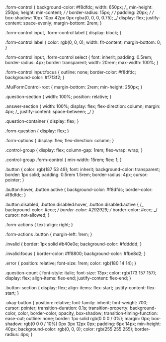 .form-control {
background-color: #f8dfdc;
width: 650px;
/_ min-height: 250px;
height: min-content; _/
/_ border-radius: 15px; _/
/_ padding: 20px; _/
/_ box-shadow: 10px 10px 42px 0px rgba(0, 0, 0, 0.75); _/
display: flex;
justify-content: space-evenly;
margin-bottom: 2rem;
}

.form-control input,
.form-control label {
display: block;
}

.form-control label {
color: rgb(0, 0, 0);
width: fit-content;
margin-bottom: 0;
}

.form-control input,
.form-control select {
font: inherit;
padding: 0.5rem;
border-radius: 4px;
border: transparent;
width: 20rem;
max-width: 100%;
}

.form-control input:focus {
outline: none;
border-color: #f8dfdc;
background-color: #f7f3f2;
}

.MuiFormControl-root {
margin-bottom: 2rem;
min-height: 250px;
}

.question-section {
width: 100%;
position: relative;
}

.answer-section {
width: 100%;
display: flex;
flex-direction: column;
margin: 4px;
/_ justify-content: space-between; _/
}

.question-container {
display: flex;
}

.form-question {
display: flex;
}

.form-options {
display: flex;
flex-direction: column;
}

.control-group {
display: flex;
column-gap: 1rem;
flex-wrap: wrap;
}

.control-group .form-control {
min-width: 15rem;
flex: 1;
}

.button {
color: rgb(187 53 49);
font: inherit;
background-color: transparent;
border: 1px solid;
padding: 0.5rem 1.5rem;
border-radius: 4px;
cursor: pointer;
}

.button:hover,
.button:active {
background-color: #f8dfdc;
border-color: #f8dfdc;
}

.button:disabled,
.button:disabled:hover,
.button:disabled:active {
/_ background-color: #ccc; _/
border-color: #292929;
/_ border-color: #ccc; _/
cursor: not-allowed;
}

.form-actions {
text-align: right;
}

.form-actions .button {
margin-left: 1rem;
}

.invalid {
border: 1px solid #b40e0e;
background-color: #fddddd;
}

.invalid:focus {
border-color: #ff8800;
background-color: #fbe8d2;
}

.error {
position: relative;
font-size: 1rem;
color: rgb(180 14 14);
}

.question-count {
font-style: italic;
font-size: 13px;
color: rgb(173 157 157);
display: flex;
align-items: flex-end;
justify-content: flex-end;
}

.button-section {
display: flex;
align-items: flex-start;
justify-content: flex-start;
}

.okay-button {
position: relative;
font-family: inherit;
font-weight: 700;
cursor: pointer;
transition-duration: 0.1s;
transition-property: background-color, color, border-color, opacity,
box-shadow;
transition-timing-function: ease-out;
outline: none;
border: 1px solid rgb(0 0 0 / 0%);
margin: 0px;
box-shadow: rgb(0 0 0 / 10%) 0px 3px 12px 0px;
padding: 6px 14px;
min-height: 40px;
background-color: rgb(0, 0, 0);
color: rgb(255 255 255);
border-radius: 4px;
}
